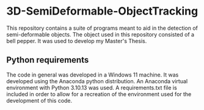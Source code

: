 # 3D-SemiDeformable-ObjectTracking


This repository contains a suite of programs meant to aid in the detection of semi-deformable objects. The object used in this repository consisted of a bell pepper. It was used to develop my Master's Thesis. 

## Python requirements

The code in general was developed in a Windows 11 machine. It was developed using the Anaconda python distribution. An Anaconda virtual environment with Python 3.10.13 was used. A requirements.txt file is included in order to allow for a recreation of the environment used for the development of this code. 

## 
